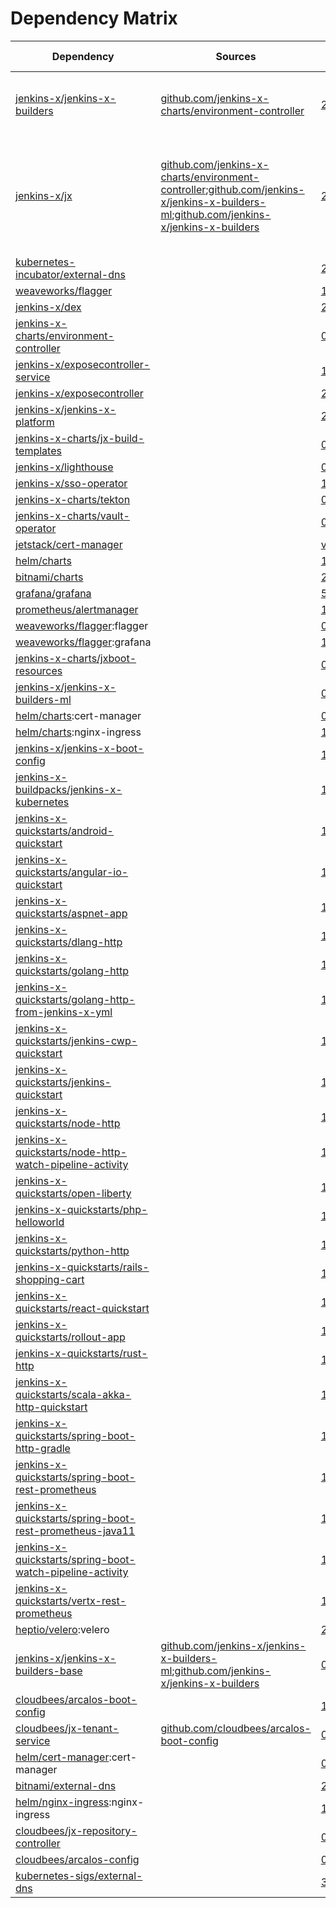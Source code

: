 # Dependency Matrix

Dependency | Sources | Version | Mismatched versions
---------- | ------- | ------- | -------------------
[jenkins-x/jenkins-x-builders](https://github.com/jenkins-x/jenkins-x-builders.git) | [github.com/jenkins-x-charts/environment-controller](https://github.com/jenkins-x-charts/environment-controller) | [2.1.64-695](https://github.com/jenkins-x/jenkins-x-builders/releases/tag/v2.1.64-695) | **0.1.758**: [github.com/jenkins-x-charts/environment-controller](https://github.com/jenkins-x-charts/environment-controller)
[jenkins-x/jx](https://github.com/jenkins-x/jx) | [github.com/jenkins-x-charts/environment-controller](https://github.com/jenkins-x-charts/environment-controller);[github.com/jenkins-x/jenkins-x-builders-ml](https://github.com/jenkins-x/jenkins-x-builders-ml.git);[github.com/jenkins-x/jenkins-x-builders](https://github.com/jenkins-x/jenkins-x-builders.git) | [2.1.64](https://github.com/jenkins-x/jx/releases/tag/v2.1.64) | **2.0.806**: [github.com/jenkins-x-charts/environment-controller](https://github.com/jenkins-x-charts/environment-controller)<br>**2.1.62**: [github.com/jenkins-x/jenkins-x-builders-ml](https://github.com/jenkins-x/jenkins-x-builders-ml.git)
[kubernetes-incubator/external-dns](https://github.com/kubernetes-incubator/external-dns) |  | [2.19.1]() | 
[weaveworks/flagger](https://github.com/weaveworks/flagger) |  | [1.3.0]() | 
[jenkins-x/dex](https://github.com/jenkins-x/dex) |  | [2.13.23]() | 
[jenkins-x-charts/environment-controller](https://github.com/jenkins-x-charts/environment-controller) |  | [0.0.751](https://github.com/jenkins-x-charts/environment-controller/releases/tag/v0.0.751) | 
[jenkins-x/exposecontroller-service](https://github.com/jenkins-x/exposecontroller-service) |  | [1.0.7]() | 
[jenkins-x/exposecontroller](https://github.com/jenkins-x/exposecontroller) |  | [2.3.118](https://github.com/jenkins-x/exposecontroller/releases/tag/v2.3.118) | 
[jenkins-x/jenkins-x-platform](https://github.com/jenkins-x/jenkins-x-platform) |  | [2.0.2271](https://github.com/jenkins-x/jenkins-x-platform/releases/tag/v2.0.2271) | 
[jenkins-x-charts/jx-build-templates](https://github.com/jenkins-x-charts/jx-build-templates) |  | [0.0.1475]() | 
[jenkins-x/lighthouse](https://github.com/jenkins-x/lighthouse) |  | [0.0.633]() | 
[jenkins-x/sso-operator](https://github.com/jenkins-x/sso-operator) |  | [1.2.49]() | 
[jenkins-x-charts/tekton](https://github.com/jenkins-x-charts/tekton) |  | [0.0.56]() | 
[jenkins-x-charts/vault-operator](https://github.com/jenkins-x-charts/vault-operator) |  | [0.3.3]() | 
[jetstack/cert-manager](https://github.com/jetstack/cert-manager) |  | [v0.9.1](https://github.com/jetstack/cert-manager/releases/tag/v0.9.1) | 
[helm/charts](https://github.com/helm/charts/tree/master/stable/nginx-ingress) |  | [1.17.1]() | 
[bitnami/charts](https://github.com/bitnami/charts/tree/master/bitnami/external-dns) |  | [2.10.2]() | 
[grafana/grafana](https://github.com/grafana/grafana) |  | [5.1.4](https://github.com/grafana/grafana/releases/tag/v5.1.4) | 
[prometheus/alertmanager](https://github.com/prometheus/alertmanager) |  | [11.4.0]() | 
[weaveworks/flagger](https://github.com/weaveworks/flagger):flagger |  | [0.27.0]() | 
[weaveworks/flagger](https://github.com/weaveworks/flagger):grafana |  | [1.4.0]() | 
[jenkins-x-charts/jxboot-resources](https://github.com/jenkins-x-charts/jxboot-resources) |  | [0.0.41]() | 
[jenkins-x/jenkins-x-builders-ml](https://github.com/jenkins-x/jenkins-x-builders-ml.git) |  | [0.1.1257](https://github.com/jenkins-x/jenkins-x-builders-ml/releases/tag/v0.1.1257) | 
[helm/charts](https://github.com/helm/charts/tree/master/stable/cert-manager):cert-manager |  | [0.6.7]() | 
[helm/charts](https://github.com/helm/charts/tree/master/stable/nginx-ingress):nginx-ingress |  | [1.24.7]() | 
[jenkins-x/jenkins-x-boot-config](https://github.com/jenkins-x/jenkins-x-boot-config) |  | [1.0.19](https://github.com/jenkins-x/jenkins-x-boot-config/releases/tag/v1.0.19) | 
[jenkins-x-buildpacks/jenkins-x-kubernetes](https://github.com/jenkins-x-buildpacks/jenkins-x-kubernetes) |  | [1.0.0](https://github.com/jenkins-x-buildpacks/jenkins-x-kubernetes/releases/tag/v1.0.0) | 
[jenkins-x-quickstarts/android-quickstart](https://github.com/jenkins-x-quickstarts/android-quickstart.git) |  | [1.0.0+d9e925718]() | 
[jenkins-x-quickstarts/angular-io-quickstart](https://github.com/jenkins-x-quickstarts/angular-io-quickstart.git) |  | [1.0.0+bec4b999a]() | 
[jenkins-x-quickstarts/aspnet-app](https://github.com/jenkins-x-quickstarts/aspnet-app.git) |  | [1.0.0+5942045fc]() | 
[jenkins-x-quickstarts/dlang-http](https://github.com/jenkins-x-quickstarts/dlang-http.git) |  | [1.0.0+280f378d2]() | 
[jenkins-x-quickstarts/golang-http](https://github.com/jenkins-x-quickstarts/golang-http.git) |  | [1.0.0+068a14d5f]() | 
[jenkins-x-quickstarts/golang-http-from-jenkins-x-yml](https://github.com/jenkins-x-quickstarts/golang-http-from-jenkins-x-yml.git) |  | [1.0.0+ec39bbfac]() | 
[jenkins-x-quickstarts/jenkins-cwp-quickstart](https://github.com/jenkins-x-quickstarts/jenkins-cwp-quickstart.git) |  | [1.0.0+47fa4d9cd]() | 
[jenkins-x-quickstarts/jenkins-quickstart](https://github.com/jenkins-x-quickstarts/jenkins-quickstart.git) |  | [1.0.0+f31f27201]() | 
[jenkins-x-quickstarts/node-http](https://github.com/jenkins-x-quickstarts/node-http.git) |  | [1.0.0+14015fc0d]() | 
[jenkins-x-quickstarts/node-http-watch-pipeline-activity](https://github.com/jenkins-x-quickstarts/node-http-watch-pipeline-activity.git) |  | [1.0.0+09c7ed32d]() | 
[jenkins-x-quickstarts/open-liberty](https://github.com/jenkins-x-quickstarts/open-liberty.git) |  | [1.0.0+c21a1e0bf]() | 
[jenkins-x-quickstarts/php-helloworld](https://github.com/jenkins-x-quickstarts/php-helloworld.git) |  | [1.0.0+386ed8293]() | 
[jenkins-x-quickstarts/python-http](https://github.com/jenkins-x-quickstarts/python-http.git) |  | [1.0.0+ed258a723]() | 
[jenkins-x-quickstarts/rails-shopping-cart](https://github.com/jenkins-x-quickstarts/rails-shopping-cart.git) |  | [1.0.0+2712fbe9e]() | 
[jenkins-x-quickstarts/react-quickstart](https://github.com/jenkins-x-quickstarts/react-quickstart.git) |  | [1.0.0+f1e295591]() | 
[jenkins-x-quickstarts/rollout-app](https://github.com/jenkins-x-quickstarts/rollout-app.git) |  | [1.0.0+953a29100]() | 
[jenkins-x-quickstarts/rust-http](https://github.com/jenkins-x-quickstarts/rust-http.git) |  | [1.0.0+6a2f622ca]() | 
[jenkins-x-quickstarts/scala-akka-http-quickstart](https://github.com/jenkins-x-quickstarts/scala-akka-http-quickstart.git) |  | [1.0.0+d52c41a04]() | 
[jenkins-x-quickstarts/spring-boot-http-gradle](https://github.com/jenkins-x-quickstarts/spring-boot-http-gradle.git) |  | [1.0.0+6f0115ab3]() | 
[jenkins-x-quickstarts/spring-boot-rest-prometheus](https://github.com/jenkins-x-quickstarts/spring-boot-rest-prometheus.git) |  | [1.0.0+6c43e1d94]() | 
[jenkins-x-quickstarts/spring-boot-rest-prometheus-java11](https://github.com/jenkins-x-quickstarts/spring-boot-rest-prometheus-java11.git) |  | [1.0.0+7e487fce2]() | 
[jenkins-x-quickstarts/spring-boot-watch-pipeline-activity](https://github.com/jenkins-x-quickstarts/spring-boot-watch-pipeline-activity.git) |  | [1.0.0+177d75201]() | 
[jenkins-x-quickstarts/vertx-rest-prometheus](https://github.com/jenkins-x-quickstarts/vertx-rest-prometheus.git) |  | [1.0.0+fd180fd76]() | 
[heptio/velero](https://github.com/heptio/velero):velero |  | [2.7.4]() | 
[jenkins-x/jenkins-x-builders-base](https://github.com/jenkins-x/jenkins-x-builders-base) | [github.com/jenkins-x/jenkins-x-builders-ml](https://github.com/jenkins-x/jenkins-x-builders-ml.git);[github.com/jenkins-x/jenkins-x-builders](https://github.com/jenkins-x/jenkins-x-builders.git) | [0.0.79](https://github.com/jenkins-x/jenkins-x-builders-base/releases/tag/v0.0.79) | 
[cloudbees/arcalos-boot-config](https://github.com/cloudbees/arcalos-boot-config) |  | [1.0.354](https://github.com/cloudbees/arcalos-boot-config/releases/tag/v1.0.354) | 
[cloudbees/jx-tenant-service](https://github.com/cloudbees/jx-tenant-service) | [github.com/cloudbees/arcalos-boot-config](https://github.com/cloudbees/arcalos-boot-config) | [0.0.746](https://github.com/cloudbees/jx-tenant-service/releases/tag/v0.0.746) | 
[helm/cert-manager](https://github.com/helm/charts/tree/master/stable/cert-manager):cert-manager |  | [0.6.7]() | 
[bitnami/external-dns](https://github.com/bitnami/charts/tree/master/bitnami/external-dns) |  | [2.20.4]() | 
[helm/nginx-ingress](https://github.com/helm/charts/tree/master/stable/nginx-ingress):nginx-ingress |  | [1.34.3]() | 
[cloudbees/jx-repository-controller](https://github.com/cloudbees/jx-repository-controller) |  | [0.0.500](https://github.com/cloudbees/jx-repository-controller/releases/tag/v0.0.500) | 
[cloudbees/arcalos-config](https://github.com/cloudbees/arcalos-config) |  | [0.0.3](https://github.com/cloudbees/arcalos-config/releases/tag/v0.0.3) | 
[kubernetes-sigs/external-dns](https://github.com/kubernetes-sigs/external-dns) |  | [3.2.0]() | 
